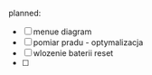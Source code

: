 

planned:
- [ ] menue diagram
- [ ] pomiar pradu - optymalizacja
- [ ] wlozenie baterii reset
- [ ] 